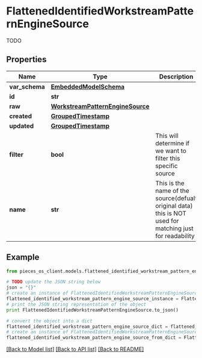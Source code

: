 # FlattenedIdentifiedWorkstreamPatternEngineSource

TODO

## Properties
Name | Type | Description | Notes
------------ | ------------- | ------------- | -------------
**var_schema** | [**EmbeddedModelSchema**](EmbeddedModelSchema.md) |  | [optional] 
**id** | **str** |  | 
**raw** | [**WorkstreamPatternEngineSource**](WorkstreamPatternEngineSource.md) |  | 
**created** | [**GroupedTimestamp**](GroupedTimestamp.md) |  | 
**updated** | [**GroupedTimestamp**](GroupedTimestamp.md) |  | 
**filter** | **bool** | This will determine if we want to filter this specific source | [optional] 
**name** | **str** | This is the name of the source(defualt original data) this is NOT used for matching just for readability | 

## Example

```python
from pieces_os_client.models.flattened_identified_workstream_pattern_engine_source import FlattenedIdentifiedWorkstreamPatternEngineSource

# TODO update the JSON string below
json = "{}"
# create an instance of FlattenedIdentifiedWorkstreamPatternEngineSource from a JSON string
flattened_identified_workstream_pattern_engine_source_instance = FlattenedIdentifiedWorkstreamPatternEngineSource.from_json(json)
# print the JSON string representation of the object
print FlattenedIdentifiedWorkstreamPatternEngineSource.to_json()

# convert the object into a dict
flattened_identified_workstream_pattern_engine_source_dict = flattened_identified_workstream_pattern_engine_source_instance.to_dict()
# create an instance of FlattenedIdentifiedWorkstreamPatternEngineSource from a dict
flattened_identified_workstream_pattern_engine_source_from_dict = FlattenedIdentifiedWorkstreamPatternEngineSource.from_dict(flattened_identified_workstream_pattern_engine_source_dict)
```
[[Back to Model list]](../README.md#documentation-for-models) [[Back to API list]](../README.md#documentation-for-api-endpoints) [[Back to README]](../README.md)


